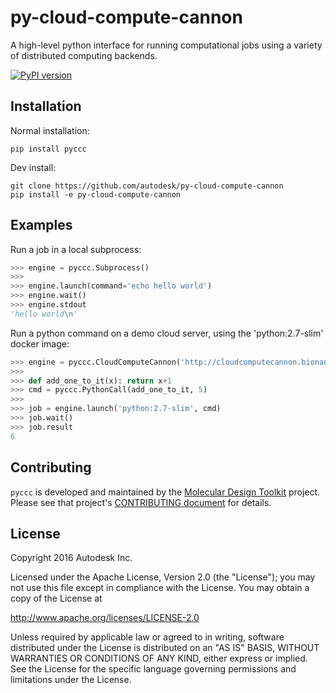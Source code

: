 # py-cloud-compute-cannon
A high-level python interface for running computational jobs using a variety of distributed computing backends.

[![PyPI version](https://badge.fury.io/py/pyccc.svg)](https://badge.fury.io/py/pyccc)
## Installation

Normal installation:
```shell
pip install pyccc
```

Dev install:
```shell
git clone https://github.com/autodesk/py-cloud-compute-cannon
pip install -e py-cloud-compute-cannon
```

## Examples

Run a job in a local subprocess:
```python
>>> engine = pyccc.Subprocess()
>>>
>>> engine.launch(command='echo hello world')
>>> engine.wait()
>>> engine.stdout
'hello world\n'
```

Run a python command on a demo cloud server, using the 'python:2.7-slim' docker image:
```python
>>> engine = pyccc.CloudComputeCannon('http://cloudcomputecannon.bionano.autodesk.com:9000')
>>>
>>> def add_one_to_it(x): return x+1
>>> cmd = pyccc.PythonCall(add_one_to_it, 5)
>>>
>>> job = engine.launch('python:2.7-slim', cmd)
>>> job.wait()
>>> job.result
6
```

## Contributing
`pyccc` is developed and maintained by the [Molecular Design Toolkit](https://github.com/autodesk/molecular-design-toolkit) project. Please see that project's [CONTRIBUTING document](https://github.com/autodesk/molecular-design-toolkit/CONTRIBUTING.md) for details.


## License

Copyright 2016 Autodesk Inc.

Licensed under the Apache License, Version 2.0 (the "License"); you may not use this file except in compliance with the License. You may obtain a copy of the License at

http://www.apache.org/licenses/LICENSE-2.0

Unless required by applicable law or agreed to in writing, software distributed under the License is distributed on an "AS IS" BASIS, WITHOUT WARRANTIES OR CONDITIONS OF ANY KIND, either express or implied. See the License for the specific language governing permissions and limitations under the License.
